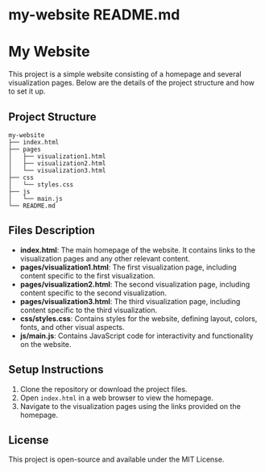 # my-website README.md

# My Website

This project is a simple website consisting of a homepage and several visualization pages. Below are the details of the project structure and how to set it up.

## Project Structure

```
my-website
├── index.html
├── pages
│   ├── visualization1.html
│   ├── visualization2.html
│   └── visualization3.html
├── css
│   └── styles.css
├── js
│   └── main.js
└── README.md
```

## Files Description

- **index.html**: The main homepage of the website. It contains links to the visualization pages and any other relevant content.
- **pages/visualization1.html**: The first visualization page, including content specific to the first visualization.
- **pages/visualization2.html**: The second visualization page, including content specific to the second visualization.
- **pages/visualization3.html**: The third visualization page, including content specific to the third visualization.
- **css/styles.css**: Contains styles for the website, defining layout, colors, fonts, and other visual aspects.
- **js/main.js**: Contains JavaScript code for interactivity and functionality on the website.

## Setup Instructions

1. Clone the repository or download the project files.
2. Open `index.html` in a web browser to view the homepage.
3. Navigate to the visualization pages using the links provided on the homepage.

## License

This project is open-source and available under the MIT License.